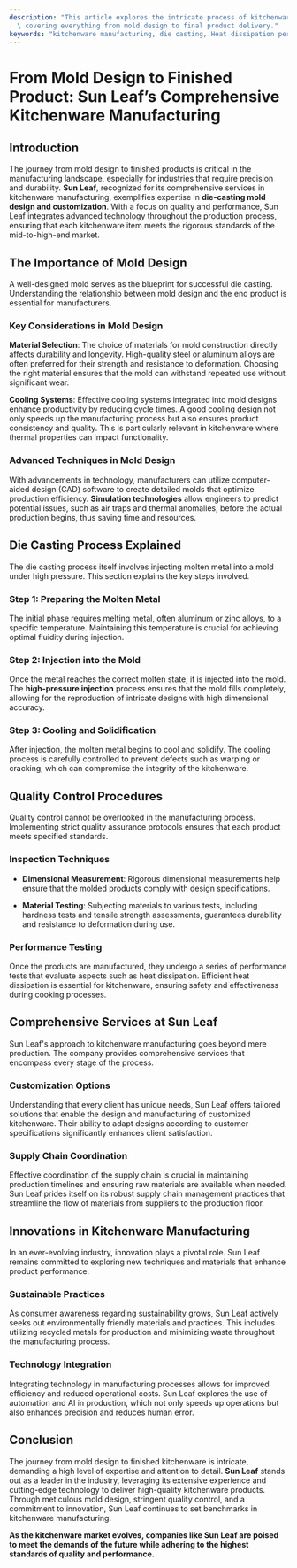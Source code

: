 ```yaml
---
description: "This article explores the intricate process of kitchenware manufacturing at Sun Leaf,\
  \ covering everything from mold design to final product delivery."
keywords: "kitchenware manufacturing, die casting, Heat dissipation performance, Heat sink"
---
```

# From Mold Design to Finished Product: Sun Leaf’s Comprehensive Kitchenware Manufacturing

## Introduction

The journey from mold design to finished products is critical in the manufacturing landscape, especially for industries that require precision and durability. **Sun Leaf**, recognized for its comprehensive services in kitchenware manufacturing, exemplifies expertise in **die-casting mold design and customization**. With a focus on quality and performance, Sun Leaf integrates advanced technology throughout the production process, ensuring that each kitchenware item meets the rigorous standards of the mid-to-high-end market.

## The Importance of Mold Design

A well-designed mold serves as the blueprint for successful die casting. Understanding the relationship between mold design and the end product is essential for manufacturers. 

### Key Considerations in Mold Design

**Material Selection**: The choice of materials for mold construction directly affects durability and longevity. High-quality steel or aluminum alloys are often preferred for their strength and resistance to deformation. Choosing the right material ensures that the mold can withstand repeated use without significant wear.

**Cooling Systems**: Effective cooling systems integrated into mold designs enhance productivity by reducing cycle times. A good cooling design not only speeds up the manufacturing process but also ensures product consistency and quality. This is particularly relevant in kitchenware where thermal properties can impact functionality.

### Advanced Techniques in Mold Design

With advancements in technology, manufacturers can utilize computer-aided design (CAD) software to create detailed molds that optimize production efficiency. **Simulation technologies** allow engineers to predict potential issues, such as air traps and thermal anomalies, before the actual production begins, thus saving time and resources.

## Die Casting Process Explained

The die casting process itself involves injecting molten metal into a mold under high pressure. This section explains the key steps involved.

### Step 1: Preparing the Molten Metal

The initial phase requires melting metal, often aluminum or zinc alloys, to a specific temperature. Maintaining this temperature is crucial for achieving optimal fluidity during injection. 

### Step 2: Injection into the Mold

Once the metal reaches the correct molten state, it is injected into the mold. The **high-pressure injection** process ensures that the mold fills completely, allowing for the reproduction of intricate designs with high dimensional accuracy. 

### Step 3: Cooling and Solidification

After injection, the molten metal begins to cool and solidify. The cooling process is carefully controlled to prevent defects such as warping or cracking, which can compromise the integrity of the kitchenware.

## Quality Control Procedures

Quality control cannot be overlooked in the manufacturing process. Implementing strict quality assurance protocols ensures that each product meets specified standards.

### Inspection Techniques

- **Dimensional Measurement**: Rigorous dimensional measurements help ensure that the molded products comply with design specifications.

- **Material Testing**: Subjecting materials to various tests, including hardness tests and tensile strength assessments, guarantees durability and resistance to deformation during use.

### Performance Testing

Once the products are manufactured, they undergo a series of performance tests that evaluate aspects such as heat dissipation. Efficient heat dissipation is essential for kitchenware, ensuring safety and effectiveness during cooking processes.

## Comprehensive Services at Sun Leaf

Sun Leaf's approach to kitchenware manufacturing goes beyond mere production. The company provides comprehensive services that encompass every stage of the process.

### Customization Options

Understanding that every client has unique needs, Sun Leaf offers tailored solutions that enable the design and manufacturing of customized kitchenware. Their ability to adapt designs according to customer specifications significantly enhances client satisfaction.

### Supply Chain Coordination

Effective coordination of the supply chain is crucial in maintaining production timelines and ensuring raw materials are available when needed. Sun Leaf prides itself on its robust supply chain management practices that streamline the flow of materials from suppliers to the production floor.

## Innovations in Kitchenware Manufacturing

In an ever-evolving industry, innovation plays a pivotal role. Sun Leaf remains committed to exploring new techniques and materials that enhance product performance.

### Sustainable Practices

As consumer awareness regarding sustainability grows, Sun Leaf actively seeks out environmentally friendly materials and practices. This includes utilizing recycled metals for production and minimizing waste throughout the manufacturing process.

### Technology Integration

Integrating technology in manufacturing processes allows for improved efficiency and reduced operational costs. Sun Leaf explores the use of automation and AI in production, which not only speeds up operations but also enhances precision and reduces human error.

## Conclusion

The journey from mold design to finished kitchenware is intricate, demanding a high level of expertise and attention to detail. **Sun Leaf** stands out as a leader in the industry, leveraging its extensive experience and cutting-edge technology to deliver high-quality kitchenware products. Through meticulous mold design, stringent quality control, and a commitment to innovation, Sun Leaf continues to set benchmarks in kitchenware manufacturing.

**As the kitchenware market evolves, companies like Sun Leaf are poised to meet the demands of the future while adhering to the highest standards of quality and performance.**

